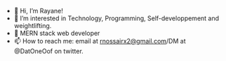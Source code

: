 - 👋 Hi, I’m Rayane!
- 👀 I’m interested in Technology, Programming, Self-developpement and weightlifting.
- 🌱 MERN stack web developer
- 📫 How to reach me: email at rnossairx2@gmail.com/DM at @DatOneOof on twitter.

<!---
DatOneOof/DatOneOof is a ✨ special ✨ repository because its `README.md` (this file) appears on your GitHub profile.
You can click the Preview link to take a look at your changes.
--->
